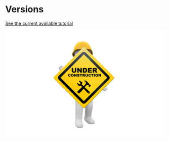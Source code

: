 # Versions
[See the current available tutorial](../python_client.md#versioning)

![Under Construction](../../assets/under_construction.png)
